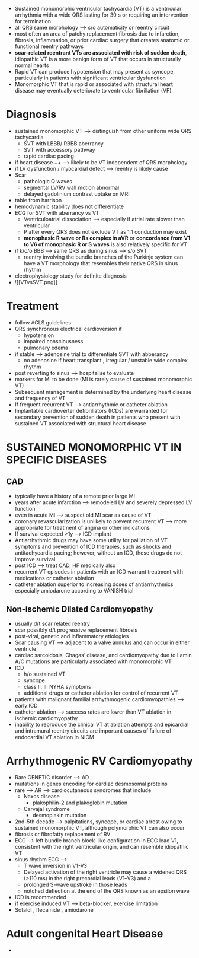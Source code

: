 - Sustained monomorphic ventricular tachycardia (VT) is a ventricular arrhythmia with a wide QRS lasting for 30 s or requiring an intervention for termination
- all QRS same morphology --> s/o automaticity or reentry circuit 
- most often an area of patchy replacement fibrosis due to infarction, fibrosis, inflammation, or prior cardiac surgery that creates anatomic or functional reentry pathways 
- **scar-related reentrant VTs are associated with risk of sudden death**, idiopathic VT is a more benign form of VT that occurs in structurally normal hearts
- Rapid VT can produce hypotension that may present as syncope, particularly in patients with significant ventricular dysfunction 
- Monomorphic VT that is rapid or associated with structural heart disease may eventually deteriorate to ventricular fibrillation (VF) 
# Diagnosis 
- sustained monomorphic VT --> distinguish from other uniform wide QRS tachycardia 
	- SVT with LBBB/ RBBB aberrancy 
	- SVT with accessory pathway 
	- rapid cardiac pacing 
- if heart disease ++ --> likely to be VT independent of QRS morphology 
- if LV dysfunction / myocardial defect --> reentry is likely cause 
- Scar 
	- pathologic Q waves 
	- segmental LV/RV wall motion abnormal 
	- delayed gadolinium contrast uptake on MRI 
- table from harrison 
- hemodynamic stability does not differentiate 
- ECG for SVT with aberrancy vs VT 
	- Ventriculoatrial dissociation --> especially if atrial rate slower than ventricular 
	- P after every QRS does not exclude VT as 1:1 conduction may exist 
	- **monophasic R wave or Rs complex in aVR** or **concordance from V1 to V6 of monophasic R or S waves** is also relatively specific for VT 
- if k/c/o BBB --> same QRS as during sinus --> s/o SVT 
	- reentry involving the bundle branches of the Purkinje system can have a VT morphology that resembles their native QRS in sinus rhythm 
- electrophysiology study for definite diagnosis 
- ![[VTvsSVT.png]]
# Treatment 
- follow ACLS guidelines 
- QRS synchronous electrical cardioversion if 
	- hypotension 
	- impaired consciousness 
	- pulmonary edema 
- if stable --> adenosine trial to differentiate SVT with abberancy 
	- no adenosine if heart transplant , irregular / unstable wide complex rhythm 
- post reverting to sinus --> hospitalise to evaluate 
- markers for MI to be done (MI is rarely cause of sustained monomorphic VT)
- Subsequent management is determined by the underlying heart disease and frequency of VT 
- If frequent recurrent VT --> antiarrhythmic or catheter ablation 
- Implantable cardioverter defibrillators (ICDs) are warranted for secondary prevention of sudden death in patients who present with sustained VT associated with structural heart disease 
# SUSTAINED MONOMORPHIC VT IN SPECIFIC DISEASES 
## CAD 
- typically have a history of a remote prior large MI 
- years after acute infarction --> remodeled LV and severely depressed LV function 
- even in acute MI --> suspect old MI scar as cause of VT 
- coronary revascularization is unlikely to prevent recurrent VT --> more appropriate for treatment of angina or other indications 
- If survival expected >1y --> ICD implant 
- Antiarrhythmic drugs may have some utility for palliation of VT symptoms and prevention of ICD therapies, such as shocks and antitachycardia pacing; however, without an ICD, these drugs do not improve survival 
- post ICD --> treat CAD, HF medically also 
- recurrent VT episodes in patients with an ICD warrant treatment with medications or catheter ablation 
- catheter ablation superior to increasing doses of antiarrhythmics especially amiodarone according to VANISH trial 
## Non-ischemic Dilated Cardiomyopathy 
- usually d/t scar related reentry 
- scar possibly d/t progressive replacement fibrosis 
- post-viral, genetic and inflammatory etiologies 
- Scar causing VT --> adjacent to a valve annulus and can occur in either ventricle
- cardiac sarcoidosis, Chagas’ disease, and cardiomyopathy due to Lamin A/C mutations are particularly associated with monomorphic VT 
- ICD 
	- h/o sustained VT 
	- syncope 
	- class II, III NYHA symptoms 
	- additional drugs or catheter ablation for control of recurrent VT 
- patients with malignant familial arrhythmogenic cardiomyopathies --> early ICD 
- catheter ablation --> success rates are lower than VT ablation in ischemic cardiomyopathy 
- inability to reproduce the clinical VT at ablation attempts and epicardial and intramural reentry circuits are important causes of failure of endocardial VT ablation in NICM 
# Arrhythmogenic RV Cardiomyopathy 
- Rare GENETIC disorder --> AD 
- mutations in genes encoding for cardiac desmosomal proteins 
- rare --> AR --> cardiocutaneous syndromes that include
	- Naxos disease 
		- plakophilin-2 and plakoglobin mutation 
	- Carvajal syndrome
		- desmoplakin mutation 
- 2nd-5th decade --> palpitations, syncope, or cardiac arrest owing to sustained monomorphic VT, although polymorphic VT can also occur
- fibrosis or fibrofatty replacement of RV 
- ECG --> left bundle branch block–like configuration in ECG lead V1, consistent with the right ventricular origin, and can resemble idiopathic VT
- sinus rhythm ECG --> 
	- T wave inversion in V1-V3 
	- Delayed activation of the right ventricle may cause a widened QRS (>110 ms) in the right precordial leads (V1–V3) and a 
	- prolonged S-wave upstroke in those leads 
	- notched deflection at the end of the QRS known as an epsilon wave 
- ICD is recommended 
- if exercise induced VT --> beta-blocker, exercise limitation 
- Sotalol , flecainide , amiodarone 
# Adult congenital Heart Disease 
- 